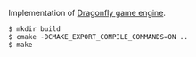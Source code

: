 Implementation of [Dragonfly game engine](https://dragonfly.wpi.edu/book/).

```
$ mkdir build
$ cmake -DCMAKE_EXPORT_COMPILE_COMMANDS=ON ..
$ make
```
